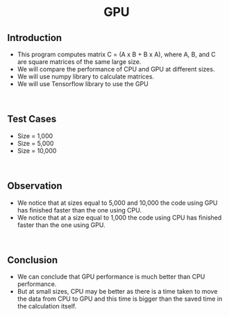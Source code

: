 <div align="center" >
  
  # GPU
</div>

## Introduction
* This program computes matrix C = (A x B + B x A), where A, B, and C are square matrices of the same large size. 
* We will compare the performance of CPU and GPU at different sizes.
* We will use numpy library to calculate matrices.
* We will use Tensorflow library to use the GPU

</br>

## Test Cases

* Size = 1,000
* Size = 5,000
* Size = 10,000

</br>

## Observation
* We notice that at sizes equal to 5,000 and 10,000 the code using GPU has finished faster than the one using CPU.
* We notice that at a size equal to 1,000 the code using CPU has finished faster than the one using GPU.

</br>

## Conclusion
* We can conclude that GPU performance is much better than CPU performance.
* But at small sizes, CPU may be better as there is a time taken to move the data from CPU to GPU and this time is bigger than the saved time in the calculation itself.

